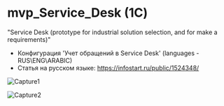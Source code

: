 # mvp_Service_Desk (1С)
"Service Desk (prototype for industrial solution selection, and for make a requirements)"

* Конфигурация 'Учет обращений в Service Desk' (languages - RUS\ENG\ARABIC)
* Статья на русском языке: https://infostart.ru/public/1524348/

![Capture1](https://user-images.githubusercontent.com/82776515/180608654-c53adc64-dd2f-4c6b-a6ce-87bfa2e5a10c.JPG)

![Capture2](https://user-images.githubusercontent.com/82776515/180608838-40dec3d5-d33f-4042-895e-781cd5586818.JPG)

